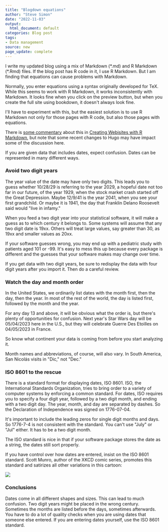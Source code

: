 ```yaml
---
title: "Blogdown equations"
author: "Steve Simon"
date: "2022-11-03"
output:
  html_document: default
categories: Blog post
tags:
- Data management
source: new
page_update: complete
---
```


I write my updated blog using a mix of Markdown (\*.md) and R Markdown (\*.Rmd) files. If the blog post has R code in it, I use R Markdown. But I am finding that equations can cause problems with Markdown.

Normally, you enter equations using a syntax originally developed for TeX. While this seems to work with R Markdown, it works inconsistently with Markdown. It looks fine when you click on the preview button, but when you create the full site using bookdown, it doesn't always look fine.

I'll have to experiment with this, but the easiest solution is to use R Markdown not only for those pages with R code, but also those pages with equations.

There is [some commentary][xie1] about this in [Creating Webisites with R Markdown][xie2], but note that some recent changes to Hugo may have impact some of the discussion here.

[xie1]: https://bookdown.org/yihui/blogdown/output-format.html
[xie2]: https://bookdown.org/yihui/blogdown/

If you are given data that includes dates, expect confusion. Dates can be represented in many different ways.

### Avoid two digit years

The year value of the date may have only two digits. This leads you to guess whether 10/28/29 is referring to the year 2029, a hopeful date not too far in our future, of the year 1929, when the stock market crash started off the Great Depression. Maybe 12/9/41 is the year 2041, when you see your first grandchild. Or maybe it is 1941, the day that Franklin Delano Roosevelt said would "live in infamy."

When you feed a two digit year into your statistical software, it will make a guess as to which century it belongs to. Some systems will assume that any two digit date is 19xx. Others will treat large values, say greater than 30, as 19xx and smaller values as 20xx.

If your software guesses wrong, you may end up with a pediatric study with patients aged 101 or -99. It's easy to mess this up because every package is different and the guesses that your software makes may change over time.

If you get data with two digit years, be sure to redisplay the data with four digit years after you import it. Then do a careful review.

### Watch the day and month order

In the United States, we ordinarily list dates with the month first, then the day, then the year. In most of the rest of the world, the day is listed first, followed by the month and the year. 

For any day 13 and above, it will be obvious what the order is, but there's plenty of opportunities for confusion. Next year's Star Wars day will be 05/04/2023 here in the U.S., but they will celebrate Guerre Des Etoilles on 04/05/2023 in France. 

So know what continent your data is coming from before you start analyzing it.

Month names and abbreviations, of course, will also vary. In South America, San Nicolás visits in "Dic," not "Dec."

### ISO 8601 to the rescue

There is a standard format for displaying dates, ISO 8601. ISO, the International Standards Organization, tries to bring order to a variety of computer systems by enforcing a common standard. For dates, ISO requires you to specify a four digit year, followed by a two digit month, and ending with a two digit day. The year, month, and day are separated by dashes. So the Declaration of Independence was signed on 1776-07-04.

It's important to include the leading zeros for single digit months and days. So 1776-7-4 is not consistent with the standard. You can't use "July" or "Jul" either. It has to be a two digit month.

The ISO standard is nice in that if your software package stores the date as a string, the dates still sort properly.

If you have control over how dates are entered, insist on the ISO 8601 standard. Scott Munro, author of the XKCD comic series, promotes this standard and satirizes all other variations in this cartoon: 

![](https://imgs.xkcd.com/comics/iso_8601.png)

### Conclusions

Dates come in all different shapes and sizes. This can lead to much confusion. Two digit years might be placed in the wrong century. Sometimes the months are listed before the days, sometimes afterwards. You have to do a lot of quality checks when you are using dates that someone else entered. If you are entering dates yourself, use the ISO 8601 standard.

